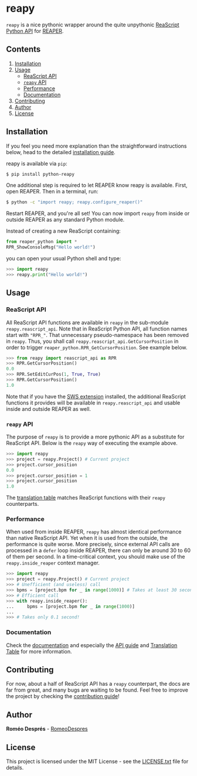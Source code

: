# reapy

`reapy` is a nice pythonic wrapper around the quite unpythonic [ReaScript Python API](https://www.reaper.fm/sdk/reascript/reascripthelp.html#p "ReaScript Python API documentation") for [REAPER](https://www.reaper.fm/ "REAPER").

## Contents

1. [Installation](#installation)
2. [Usage](#usage)
    * [ReaScript API](#reascript-api)
    * [`reapy` API](#reapy-api)
    * [Performance](#performance)
    * [Documentation](#documentation)
3. [Contributing](#contributing)
4. [Author](#author)
5. [License](#license)

## Installation

If you feel you need more explanation than the straightforward instructions below, head to the detailed [installation guide](https://python-reapy.readthedocs.io/en/latest/install_guide.html).

reapy is available via `pip`:

```bash
$ pip install python-reapy
```

One additional step is required to let REAPER know reapy is available. First, open REAPER. Then in a terminal, run:

```bash
$ python -c "import reapy; reapy.configure_reaper()"
```

Restart REAPER, and you're all set! You can now import `reapy` from inside or outside REAPER as any standard Python module.

Instead of creating a new ReaScript containing:

```python
from reaper_python import *
RPR_ShowConsoleMsg("Hello world!")
```

you can open your usual Python shell and type:

```python
>>> import reapy
>>> reapy.print("Hello world!")
```

## Usage

### ReaScript API

All ReaScript API functions are available in `reapy` in the sub-module `reapy.reascript_api`. Note that in ReaScript Python API, all function names start with `"RPR_"`. That unnecessary pseudo-namespace has been removed in `reapy`. Thus, you shall call `reapy.reascript_api.GetCursorPosition` in order to trigger `reaper_python.RPR_GetCursorPosition`. See example below.

```python
>>> from reapy import reascript_api as RPR
>>> RPR.GetCursorPosition()
0.0
>>> RPR.SetEditCurPos(1, True, True)
>>> RPR.GetCursorPosition()
1.0
```

Note that if you have the [SWS extension](http://sws-extension.org/) installed, the additional ReaScript functions it provides will be available in `reapy.reascript_api` and usable inside and outside REAPER as well.

### `reapy` API

The purpose of `reapy` is to provide a more pythonic API as a substitute for ReaScript API. Below is the `reapy` way of executing the example above.

```python
>>> import reapy
>>> project = reapy.Project() # Current project
>>> project.cursor_position
0.0
>>> project.cursor_position = 1
>>> project.cursor_position
1.0
```
The [translation table](https://python-reapy.readthedocs.io/en/latest/api_table.html) matches ReaScript functions with their `reapy` counterparts.

### Performance

When used from inside REAPER, `reapy` has almost identical performance than native ReaScript API. Yet when it is used from the outside, the performance is quite worse. More precisely, since external API calls are processed in a `defer` loop inside REAPER, there can only be around 30 to 60 of them per second. In a time-critical context, you should make use of the `reapy.inside_reaper` context manager.

```python
>>> import reapy
>>> project = reapy.Project() # Current project
>>> # Unefficient (and useless) call
>>> bpms = [project.bpm for _ in range(1000)] # Takes at least 30 seconds...
>>> # Efficient call
>>> with reapy.inside_reaper():
...     bpms = [project.bpm for _ in range(1000)]
...
>>> # Takes only 0.1 second!

```

### Documentation

Check the [documentation](https://python-reapy.readthedocs.io/ "reapy online documentation") and especially the [API guide](https://python-reapy.readthedocs.io/en/latest/api_guide.html) and [Translation Table](https://python-reapy.readthedocs.io/en/latest/api_table.html) for more information.

## Contributing

For now, about a half of ReaScript API has a `reapy` counterpart, the docs are far from great, and many bugs are waiting to be found. Feel free to improve the project by checking the [contribution guide](CONTRIBUTING.md)!

## Author

**Roméo Després** - [RomeoDespres](https://github.com/RomeoDespres)

## License

This project is licensed under the MIT License - see the [LICENSE.txt](LICENSE.txt) file for details.
